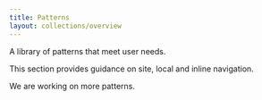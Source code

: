 ```yaml
---
title: Patterns
layout: collections/overview
---
```


<p class="abstract">A library of patterns that meet user needs.</p>

This section provides guidance on site, local and inline navigation.

We are working on more patterns.
